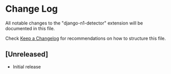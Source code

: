 # Change Log

All notable changes to the "django-n1-detector" extension will be documented in this file.

Check [Keep a Changelog](http://keepachangelog.com/) for recommendations on how to structure this file.

## [Unreleased]

- Initial release